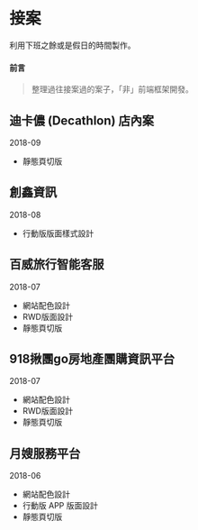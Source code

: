 # 接案
利用下班之餘或是假日的時間製作。

#### 前言
>
> 整理過往接案過的案子，「非」前端框架開發。
>

## 迪卡儂 (Decathlon) 店內案
2018-09
* 靜態頁切版

## 創鑫資訊
2018-08
* 行動版版面樣式設計

## 百威旅行智能客服
2018-07
* 網站配色設計
* RWD版面設計
* 靜態頁切版

## 918揪團go房地產團購資訊平台
2018-07
* 網站配色設計
* RWD版面設計
* 靜態頁切版

## 月嫂服務平台
2018-06
* 網站配色設計
* 行動版 APP 版面設計
* 靜態頁切版